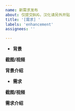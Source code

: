 ```yaml
---
name: 新需求发布
about: 仅提交BUG，汉化请另外开贴
title: '[需求] '
labels: 'enhancement'
assignees: ''

---
```


- **背景**

**截图/视频**

**背景介绍**


- **需求**

**截图/视频**

**需求介绍**

